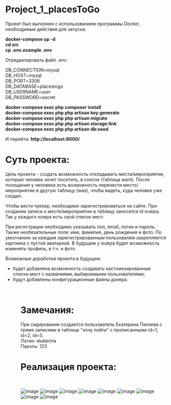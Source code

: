 # Project_1_placesToGo
<p>Проект был выполнен с использованием программы Docker, необходимые действия для запуска:</p>

<b>docker-compose up -d</b><br>
<b>cd src</b><br>
<b>cp .env.example .env</b><br>

<p>Отредактировать файл .env:</p>

DB_CONNECTION=mysql<br>
DB_HOST=mysql<br>
DB_PORT=3306<br>
DB_DATABASE=placestogo<br>
DB_USERNAME=user<br>
DB_PASSWORD=secret<br>

<b>docker-compose exec php composer install</b><br>
<b>docker-compose exec php php artisan key:generate</b><br>
<b>docker-compose exec php php artisan migrate</b><br>
<b>docker-compose exec php php artisan storage:link</b><br>
<b>docker-compose exec php php artisan db:seed</b><br>

И перейти: <b>http://localhost:8000/</b>

<h1>Суть проекта:</h1>

<p>Цель проекта - создать возможность откладывать места/мероприятия, которые человек хочет посетить, в список (таблица want). После посещения у человека есть возможность перенести место/мероприятие в другую таблицу (was), чтобы видеть, куда человек уже сходил.</p>
<p>Чтобы вести трекер, необходимо зарегистрироваться на сайте. При создании записи о месте/мероприятии в таблицу заносится id юзера. Так у каждого юзера есть свой список мест.</p>
<p>При регистрации необходимо указывать пол, email, логин и пароль. Также необязательные поля: имя, фамилия, день рождения и фото. По умолчанию за каждым зарегистрированным пользовалем закрепляется картинка с пустой аватаркой. В будущем у юзера будет возможность изменять профиль, в т.ч. и фото.</p>
<p>Возможные доработки проекта в будущем: 
<ul>
<li>будет добавлена возможность создавать кастомизированные списки мест с названиями, выбираемыми пользователями;</li>
<li>будут добавлены конфигурационные файлы докера.</li>
<ul>

<br>

<h1>Замечания:</h1>
<p>
  При сидировании создается пользователь Екатерина Пензева с тремя записями в таблице "хочу пойти" с прописанными id=1, id=2, id=3.
  <br>
  Логин: ekaterina
  <br>
  Пароль: 123
</p>


<h1>Реализация проекта:</h1>

<br>

![image](https://user-images.githubusercontent.com/112812361/220431467-e1d63b01-081f-4cbf-9315-a3f195685c26.png)
![image](https://user-images.githubusercontent.com/112812361/220431502-bd56472a-216f-492a-b016-71cb3d5def3e.png)
![image](https://user-images.githubusercontent.com/112812361/220431525-60f8d24f-e03a-43d0-89ba-26d1bfb1790d.png)
![image](https://user-images.githubusercontent.com/112812361/220431543-e4972f4c-1cc7-448c-ab28-6ebae5a9bd59.png)
![image](https://user-images.githubusercontent.com/112812361/220431552-dbc4a14c-4443-46c1-b585-29a825448c53.png)
![image](https://user-images.githubusercontent.com/112812361/220431570-512dec2c-0fb3-489e-9569-144af0bddd00.png)
![image](https://user-images.githubusercontent.com/112812361/220431584-541976c2-2ae0-4a47-8a96-cd98fb7a73b8.png)
![image](https://user-images.githubusercontent.com/112812361/220431633-f07e423f-fde8-4755-b1cc-391b8db729b0.png)
![image](https://user-images.githubusercontent.com/112812361/220431653-dfce31cb-3895-4291-9f3f-1b4ffdeabc55.png)





